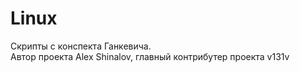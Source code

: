 # Linux
Скрипты с конспекта Ганкевича.  
Автор проекта Alex Shinalov, главный контрибутер проекта v131v
